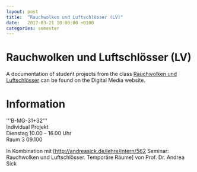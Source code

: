 ```yaml
---
layout: post
title:  "Rauchwolken und Luftschlösser (LV)"
date:   2017-03-21 10:00:00 +0100
categories: semester
---
```


# Rauchwolken und Luftschlösser (LV)

A documentation of student projects from the class [Rauchwolken und Luftschlösser](http://digitalmedia-bremen.de/course/rauchwolken-und-luftschlosser/) can be found on the Digital Media website.

# Information
'''B-MG-31+32'''<br/>
Individual Projekt<br/>
Dienstag 10.00 – 16.00 Uhr<br/>
Raum 3 09.100

In Kombination mit [http://andreasick.de/lehre/intern/562 Seminar: Rauchwolken und Luftschlösser. Temporäre Räume] von Prof. Dr. Andrea Sick


